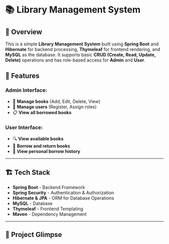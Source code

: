 # 📚 Library Management System

## 📌 Overview
This is a simple **Library Management System** built using **Spring Boot** and **Hibernate** for backend processing, **Thymeleaf** for frontend rendering, and **MySQL** as the database. It supports basic **CRUD (Create, Read, Update, Delete)** operations and has role-based access for **Admin** and **User**.

## 🚀 Features

### **Admin Interface:**
- 📖 **Manage books** (Add, Edit, Delete, View)
- 👤 **Manage users** (Register, Assign roles)
- 📋 **View all borrowed books**

### **User Interface:**
- 🔍 **View available books**
- 📕 **Borrow and return books**
- 📝 **View personal borrow history**

---

## 🏗 Tech Stack
- **Spring Boot** - Backend Framework
- **Spring Security** - Authentication & Authorization
- **Hibernate & JPA** - ORM for Database Operations
- **MySQL** - Database
- **Thymeleaf** - Frontend Templating
- **Maven** - Dependency Management

---

## 📂 Project Glimpse


